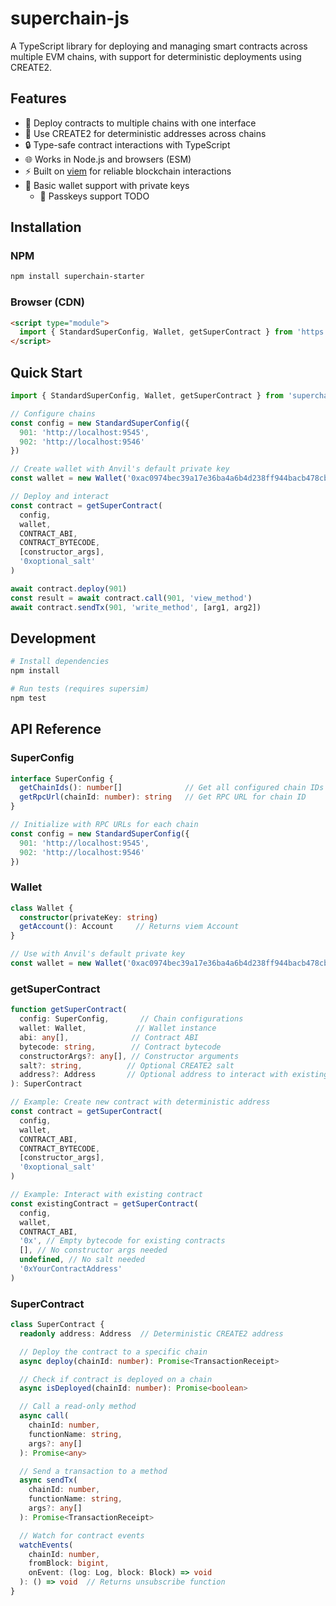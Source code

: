 # superchain-js

A TypeScript library for deploying and managing smart contracts across multiple EVM chains, with support for deterministic deployments using CREATE2.

## Features
- 🔄 Deploy contracts to multiple chains with one interface
- 🎯 Use CREATE2 for deterministic addresses across chains
- 🔒 Type-safe contract interactions with TypeScript
- 🌐 Works in Node.js and browsers (ESM)
- ⚡ Built on [viem](https://viem.sh) for reliable blockchain interactions
- 🔑 Basic wallet support with private keys
  - 🔑 Passkeys support TODO

## Installation

### NPM
```bash
npm install superchain-starter
```

### Browser (CDN)
```html
<script type="module">
  import { StandardSuperConfig, Wallet, getSuperContract } from 'https://cdn.jsdelivr.net/npm/superchain-starter/dist/index.mjs'
</script>
```

## Quick Start

```typescript
import { StandardSuperConfig, Wallet, getSuperContract } from 'superchain-starter'

// Configure chains
const config = new StandardSuperConfig({
  901: 'http://localhost:9545',
  902: 'http://localhost:9546'
})

// Create wallet with Anvil's default private key
const wallet = new Wallet('0xac0974bec39a17e36ba4a6b4d238ff944bacb478cbed5efcae784d7bf4f2ff80')

// Deploy and interact
const contract = getSuperContract(
  config,
  wallet,
  CONTRACT_ABI,
  CONTRACT_BYTECODE,
  [constructor_args],
  '0xoptional_salt'
)

await contract.deploy(901)
const result = await contract.call(901, 'view_method')
await contract.sendTx(901, 'write_method', [arg1, arg2])
```

## Development

```bash
# Install dependencies
npm install

# Run tests (requires supersim)
npm test
```

## API Reference

### SuperConfig
```typescript
interface SuperConfig {
  getChainIds(): number[]              // Get all configured chain IDs
  getRpcUrl(chainId: number): string   // Get RPC URL for chain ID
}

// Initialize with RPC URLs for each chain
const config = new StandardSuperConfig({
  901: 'http://localhost:9545',
  902: 'http://localhost:9546'
})
```

### Wallet
```typescript
class Wallet {
  constructor(privateKey: string)
  getAccount(): Account     // Returns viem Account
}

// Use with Anvil's default private key
const wallet = new Wallet('0xac0974bec39a17e36ba4a6b4d238ff944bacb478cbed5efcae784d7bf4f2ff80')
```

### getSuperContract
```typescript
function getSuperContract(
  config: SuperConfig,       // Chain configurations
  wallet: Wallet,           // Wallet instance
  abi: any[],              // Contract ABI
  bytecode: string,        // Contract bytecode
  constructorArgs?: any[], // Constructor arguments
  salt?: string,          // Optional CREATE2 salt
  address?: Address       // Optional address to interact with existing contract
): SuperContract

// Example: Create new contract with deterministic address
const contract = getSuperContract(
  config,
  wallet,
  CONTRACT_ABI,
  CONTRACT_BYTECODE,
  [constructor_args],
  '0xoptional_salt'
)

// Example: Interact with existing contract
const existingContract = getSuperContract(
  config,
  wallet,
  CONTRACT_ABI,
  '0x', // Empty bytecode for existing contracts
  [], // No constructor args needed
  undefined, // No salt needed
  '0xYourContractAddress'
)
```

### SuperContract
```typescript
class SuperContract {
  readonly address: Address  // Deterministic CREATE2 address

  // Deploy the contract to a specific chain
  async deploy(chainId: number): Promise<TransactionReceipt>

  // Check if contract is deployed on a chain
  async isDeployed(chainId: number): Promise<boolean>

  // Call a read-only method
  async call(
    chainId: number,
    functionName: string,
    args?: any[]
  ): Promise<any>

  // Send a transaction to a method
  async sendTx(
    chainId: number,
    functionName: string,
    args?: any[]
  ): Promise<TransactionReceipt>

  // Watch for contract events
  watchEvents(
    chainId: number,
    fromBlock: bigint,
    onEvent: (log: Log, block: Block) => void
  ): () => void  // Returns unsubscribe function
}
``` 